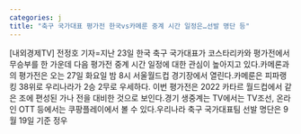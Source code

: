 ```yaml
---
categories: j
title: "축구 국가대표 평가전 한국vs카메룬 중계 시간 일정은…선발 명단 등"
---
```

[내외경제TV] 전정호 기자=지난 23일 한국 축구 국가대표가 코스타리카와 평가전에서 무승부를 한 가운데 다음 평가전 중계 시간 일정에 대한 관심이 높아지고 있다.카메론과의 평가전은 오는 27일 화요일 밤 8시 서울월드컵 경기장에서 열린다.카메룬은 피파랭킹 38위로 우리나라가 2승 2무로 우세하다. 이번 평가전은 2022 카타르 월드컵에서 같은 조에 편성된 가나 전을 대비한 것으로 보인다.경기 생중계는 TV에서는 TV조선, 온라인 OTT 등에서는 쿠팡플레이에서 볼 수 있다.우리나라 축구 국가대표팀 선발 명단은 9월 19일 기준 정우